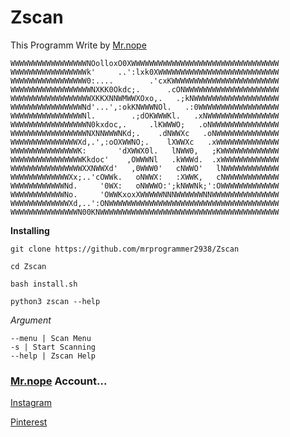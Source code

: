 # Zscan

This Programm Write by [Mr.nope](https://github.cok/mrprogrammer2938)

```
WWWWWWWWWWWWWWWWWNOolloxO0XWWWWWWWWWWWWWWWWWWWWWWWWWWWWWWWWW
WWWWWWWWWWWWWWWWWk'     ..':lxk0XWWWWWWWWWWWWWWWWWWWWWWWWWWW
WWWWWWWWWWWWWWWWW0:....        .'cxKWWWWWWWWWWWWWWWWWWWWWWWW
WWWWWWWWWWWWWWWWWWNXKK0Okdc;.      .cONWWWWWWWWWWWWWWWWWWWWW
WWWWWWWWWWWWWWWWWWXKKXNNWMWWXOxo,.   .;kNWWWWWWWWWWWWWWWWWWW
WWWWWWWWWWWWWWWWNd'...',:okKNWWWNOl.   .:0WWWWWWWWWWWWWWWWWW
WWWWWWWWWWWWWWWWNl.        .;dOKWWWKl.   .xNWWWWWWWWWWWWWWWW
WWWWWWWWWWWWWWWWWN0kxdoc,.     .lKWWWO;   .oNWWWWWWWWWWWWWWW
WWWWWWWWWWWWWWWWWNXNNWWWNKd;.    .dNWWXc   .oNWWWWWWWWWWWWWW
WWWWWWWWWWWWWWWXd,.',:oOXWWNO;.    lXWWXc   .xWWWWWWWWWWWWWW
WWWWWWWWWWWWWWWK:       'dXWWX0l.   lNWW0,   ;KWWWWWWWWWWWWW
WWWWWWWWWWWWWWWWKkdoc'    ,OWWWNl   .kWWWd.  .xWWWWWWWWWWWWW
WWWWWWWWWWWWWWWWXXNWWXd'   ,0WWW0'   cNWWO'   lNWWWWWWWWWWWW
WWWWWWWWWWWWWXx;..'cOWWk.   oNWWX:   :XWWK,   cNWWWWWWWWWWWW
WWWWWWWWWWWWNd.     '0WX:   oNWWWO:';kNWWNk;':OWWWWWWWWWWWWW
WWWWWWWWWWWWNo.     'OWWKxoxXWWWWWNNNWWWWWWNNWWWWWWWWWWWWWWW
WWWWWWWWWWWWWXd,..':ONWWWWWWWWWWWWWWWWWWWWWWWWWWWWWWWWWWWWWW
WWWWWWWWWWWWWWWN00KNWWWWWWWWWWWWWWWWWWWWWWWWWWWWWWWWWWWWWWWW
```

**Installing**
```
git clone https://github.com/mrprogrammer2938/Zscan

cd Zscan

bash install.sh

python3 zscan --help
```

*Argument*
```
--menu | Scan Menu
-s | Start Scanning
--help | Zscan Help
```

### [Mr.nope](https://github.com/mrprogrammer2938) Account...

[Instagram](https://instagram.com/programmer2938)

[Pinterest](https://www.pinterest.com/mrprogrammer2938)

